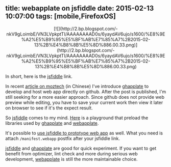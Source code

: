 title: webapplate on jsfiddle
date: 2015-02-13 10:07:00
tags: [mobile,FirefoxOS]
---

<div class="separator" style="clear: both; text-align: center;">[![](http://2.bp.blogspot.com/-nkV9gLoimbE/VN3LVpkptTI/AAAAAAAAD0s/6yaydAV6ujo/s1600/%E8%9E%A2%E5%B9%95%E5%BF%AB%E7%85%A7%2B2015-02-13%2B%E4%B8%8B%E5%8D%886.00.33.png)](http://2.bp.blogspot.com/-nkV9gLoimbE/VN3LVpkptTI/AAAAAAAAD0s/6yaydAV6ujo/s1600/%E8%9E%A2%E5%B9%95%E5%BF%AB%E7%85%A7%2B2015-02-13%2B%E4%B8%8B%E5%8D%886.00.33.png)</div>

In short, here is the [jsfiddle](http://jsfiddle.net/gasolin/sxjja37j/) link.  

In recent [article on moztech](http://tech.mozilla.com.tw/posts/5987/%e4%bd%bf%e7%94%a8-github-%e9%96%8b%e7%99%bc%e6%88%91%e7%9a%84%e7%ac%ac%e4%b8%80%e5%80%8b%e7%b6%b2%e9%a0%81%e6%87%89%e7%94%a8%e7%a8%8b%e5%bc%8f-%ef%bc%88web-app%ef%bc%89) (in Chinese) I've introduce [ghapplate](https://github.com/webapplate/ghapplate) to develop and host web app directly on github. After the post is published, I'm still seeking for a more easier approach. Since github does not provide web preview while editing, you have to save your current work then view it later on browser to see if it's the expect result.  

So [jsfiddle](http://jsfiddle.net/gasolin/sxjja37j/) comes to my mind. [Here](http://jsfiddle.net/gasolin/sxjja37j/) is a playground that preload the libraries used by [ghapplate](https://github.com/webapplate/ghapplate) and [webapplate](https://github.com/webapplate/webapplate).  

It's possible to [use jsfiddle to prototype web app](https://hacks.mozilla.org/2013/08/using-jsfiddle-to-prototype-firefox-os-apps/) as well. What you need is attach `/manifest.webapp` postfix after your jsfiddle link.  

[jsfiddle](http://jsfiddle.net/gasolin/sxjja37j/) and [ghapplate](https://github.com/webapplate/ghapplate) are good for quick experiment. If you want to get benefit from optimizer, lint check and more during serious web development, [webapplate](https://github.com/webapplate/webapplate) is still the more maintainable choice.